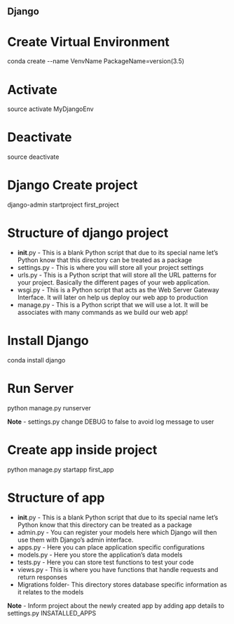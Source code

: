 ## Django
# Create Virtual Environment
conda create --name VenvName PackageName=version(3.5)

# Activate
source activate MyDjangoEnv

# Deactivate
source deactivate

# Django Create project
django-admin startproject first_project

# Structure of django project
* __init__.py - This is a blank Python script that due to its special name let’s Python know that this directory can be treated as a package
* settings.py - This is where you will store all your project settings
* urls.py - This is a Python script that will store all the URL patterns for your project. Basically the different pages of your web application.
* wsgi.py - This is a Python script that acts as the Web Server Gateway Interface. It will later on help us deploy our web app to production
* manage.py - This is a Python script that we will use a lot. It will be associates with many commands as we build our web app!

# Install Django
conda install django

# Run Server
python manage.py runserver

**Note** - settings.py change DEBUG to false to avoid log message to user

# Create app inside project
python manage.py startapp first_app

# Structure of app
* __init__.py -	This is a blank Python script that due to its special name let’s Python know that this directory can be treated as a package
* admin.py - You can register your models here which Django will then use them with Django’s admin interface.
* apps.py - Here you can place application specific configurations
* models.py - Here you store the application’s data models
* tests.py - Here you can store test functions to test your code
* views.py - This is where you have functions that handle requests and return responses
* Migrations folder- This directory stores database specific information as it relates to the models

**Note** - Inform project about the newly created app by adding app details to settings.py INSATALLED_APPS
